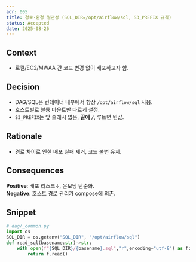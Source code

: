 ```yaml
---
adr: 005
title: 경로·환경 일관성 (SQL_DIR=/opt/airflow/sql, S3_PREFIX 규칙)
status: Accepted
date: 2025-08-26
---
```


## Context
- 로컬/EC2/MWAA 간 코드 변경 없이 배포하고자 함.

## Decision
- DAG/SQL은 컨테이너 내부에서 항상 `/opt/airflow/sql` 사용.
- 호스트별로 볼륨 마운트만 다르게 설정.
- `S3_PREFIX`는 앞 슬래시 없음, **끝에 `/`**, 루트면 빈값.

## Rationale
- 경로 차이로 인한 배포 실패 제거, 코드 불변 유지.

## Consequences
**Positive**: 배포 리스크↓, 온보딩 단순화.  
**Negative**: 호스트 경로 관리가 compose에 의존.

## Snippet
```python
# dag/_common.py
import os
SQL_DIR = os.getenv("SQL_DIR", "/opt/airflow/sql")
def read_sql(basename:str)->str:
    with open(f"{SQL_DIR}/{basename}.sql","r",encoding="utf-8") as f:
        return f.read()
```
